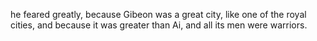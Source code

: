 he feared greatly, because Gibeon was a great city, like one of the royal cities, and because it was greater than Ai, and all its men were warriors.
